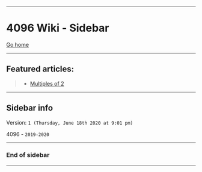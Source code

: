 ***

# 4096 Wiki - Sidebar

[Go home](https://github.com/seanpm2001/4096/wiki/)

***

## Featured articles:

> * [Multiples of 2](https://github.com/seanpm2001/4096/wiki/Multiples-of-2)

***

## Sidebar info

Version: `1 (Thursday, June 18th 2020 at 9:01 pm)`

4096 - `2019-2020`

***

### End of sidebar

***
